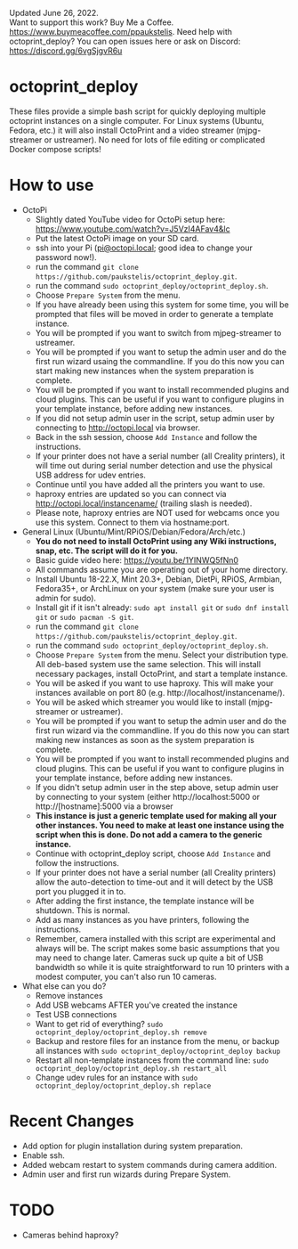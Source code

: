 Updated June 26, 2022.  
Want to support this work? Buy Me a Coffee. https://www.buymeacoffee.com/ppaukstelis.
Need help with octoprint_deploy? You can open issues here or ask on Discord: https://discord.gg/6vgSjgvR6u
# octoprint_deploy
These files provide a simple bash script for quickly deploying multiple octoprint instances on a single computer. For Linux systems (Ubuntu, Fedora, etc.) it will also install OctoPrint and a video streamer (mjpg-streamer or ustreamer). No need for lots of file editing or complicated Docker compose scripts!

# How to use
* OctoPi
  * Slightly dated YouTube video for OctoPi setup here: https://www.youtube.com/watch?v=J5VzI4AFav4&lc
  * Put the latest OctoPi image on your SD card.
  * ssh into your Pi (pi@octopi.local; good idea to change your password now!).
  * run the command `git clone https://github.com/paukstelis/octoprint_deploy.git`.
  * run the command `sudo octoprint_deploy/octoprint_deploy.sh`.
  * Choose `Prepare System` from the menu.
  * If you have already been using this system for some time, you will be prompted that files will be moved in order to generate a template instance.
  * You will be prompted if you want to switch from mjpeg-streamer to ustreamer.
  * You will be prompted if you want to setup the admin user and do the first run wizard usaing the commandline. If you do this now you can start making new instances when the system preparation is complete.
  * You will be prompted if you want to install recommended plugins and cloud plugins. This can be useful if you want to configure plugins in your template instance, before adding new instances.
  * If you did not setup admin user in the script, setup admin user by connecting to http://octopi.local via browser.
  * Back in the ssh session, choose `Add Instance` and follow the instructions.
  * If your printer does not have a serial number (all Creality printers), it will time out during serial number detection and use the physical USB address for udev entries.
  * Continue until you have added all the printers you want to use.
  * haproxy entries are updated so you can connect via http://octopi.local/instancename/ (trailing slash is needed).
  * Please note, haproxy entries are NOT used for webcams once you use this system. Connect to them via hostname:port.
* General Linux (Ubuntu/Mint/RPiOS/Debian/Fedora/Arch/etc.)
  * __You do not need to install OctoPrint using any Wiki instructions, snap, etc. The script will do it for you.__
  * Basic guide video here: https://youtu.be/1YINWQ5fNn0
  * All commands assume you are operating out of your home directory.
  * Install Ubuntu 18-22.X, Mint 20.3+, Debian, DietPi, RPiOS, Armbian, Fedora35+, or ArchLinux on your system (make sure your user is admin for sudo).
  * Install git if it isn't already: `sudo apt install git` or `sudo dnf install git` or `sudo pacman -S git`.
  * run the command `git clone https://github.com/paukstelis/octoprint_deploy.git`.
  * run the command `sudo octoprint_deploy/octoprint_deploy.sh`.
  * Choose `Prepare System` from the menu. Select your distribution type. All deb-based system use the same selection. This will install necessary packages, install OctoPrint, and start a template instance.
  * You will be asked if you want to use haproxy. This will make your instances available on port 80 (e.g. http://localhost/instancename/).
  * You will be asked which streamer you would like to install (mjpg-streamer or ustreamer).
  * You will be prompted if you want to setup the admin user and do the first run wizard via the commandline. If you do this now you can start making new instances as soon as the system preparation is complete.
  * You will be prompted if you want to install recommended plugins and cloud plugins. This can be useful if you want to configure plugins in your template instance, before adding new instances.
  * If you didn't setup admin user in the step above, setup admin user by connecting to your system (either http://localhost:5000 or http://[hostname]:5000 via a browser
  * __This instance is just a generic template used for making all your other instances. You need to make at least one instance using the script when this is done. Do not add a camera to the generic instance.__
  * Continue with octoprint_deploy script, choose `Add Instance` and follow the instructions.
  * If your printer does not have a serial number (all Creality printers) allow the auto-detection to time-out and it will detect by the USB port you plugged it in to.
  * After adding the first instance, the template instance will be shutdown. This is normal.
  * Add as many instances as you have printers, following the instructions.
  * Remember, camera installed with this script are experimental and always will be. The script makes some basic assumptions that you may need to change later. Cameras suck up quite a bit of USB bandwidth so while it is quite straightforward to run 10 printers with a modest computer, you can't also run 10 cameras.
* What else can you do?
  * Remove instances
  * Add USB webcams AFTER you've created the instance
  * Test USB connections
  * Want to get rid of everything? `sudo octoprint_deploy/octoprint_deploy.sh remove`
  * Backup and restore files for an instance from the menu, or backup all instances with `sudo octoprint_deploy/octoprint_deploy backup`
  * Restart all non-template instances from the command line: `sudo octoprint_deploy/octoprint_deploy.sh restart_all`
  * Change udev rules for an instance with `sudo octoprint_deploy/octoprint_deploy.sh replace`
# Recent Changes
* Add option for plugin installation during system preparation.
* Enable ssh.
* Added webcam restart to system commands during camera addition.
* Admin user and first run wizards during Prepare System.
# TODO
* Cameras behind haproxy?


